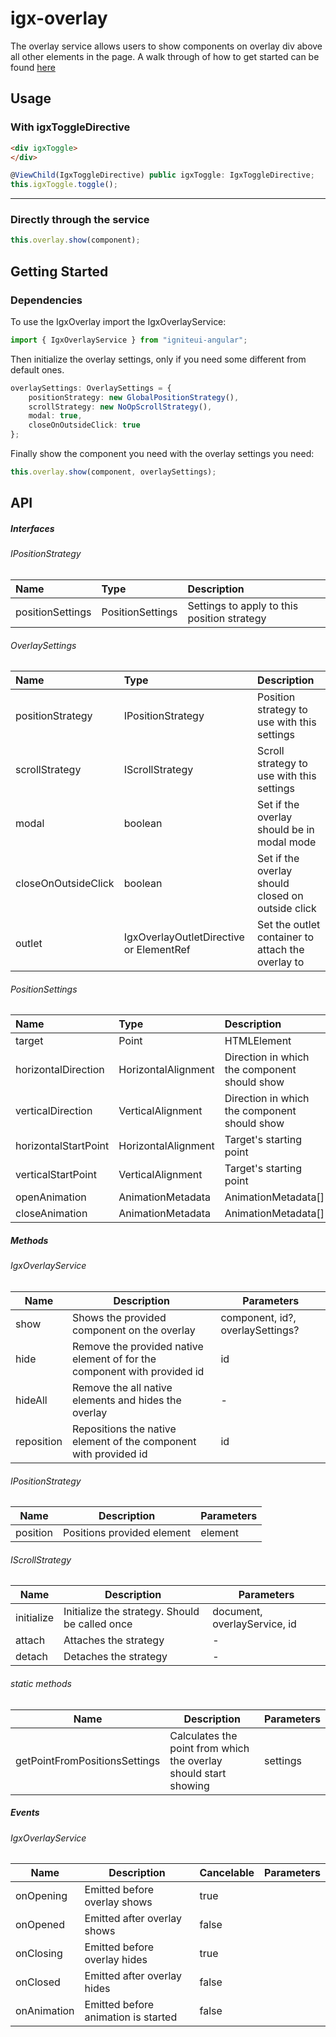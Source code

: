 # igx-overlay

The overlay service allows users to show components on overlay div above all other elements in the page.
A walk through of how to get started can be found [here](https://www.infragistics.com/products/ignite-ui-angular/angular/components/overlay_main.html)

## Usage

### With igxToggleDirective

```html
<div igxToggle>
</div>
```
```typescript
@ViewChild(IgxToggleDirective) public igxToggle: IgxToggleDirective;
this.igxToggle.toggle();
```
----

### Directly through the service

```typescript
this.overlay.show(component);
```

## Getting Started

### Dependencies

To use the IgxOverlay import the IgxOverlayService:

```typescript
import { IgxOverlayService } from "igniteui-angular";
```

Then initialize the overlay settings, only if you need some different from default ones.

```typescript
overlaySettings: OverlaySettings = {
    positionStrategy: new GlobalPositionStrategy(),
    scrollStrategy: new NoOpScrollStrategy(),
    modal: true,
    closeOnOutsideClick: true
};
```

Finally show the component you need with the overlay settings you need:
```typescript
this.overlay.show(component, overlaySettings);
```


## API

##### Interfaces

###### IPositionStrategy

| Name | Type | Description |
| :--- | :--- | :---------- |
| positionSettings | PositionSettings | Settings to apply to this position strategy |

###### OverlaySettings

| Name | Type | Description |
| :--- | :--- | :---------- |
| positionStrategy    | IPositionStrategy                       | Position strategy to use with this settings         | 
| scrollStrategy      | IScrollStrategy                         | Scroll strategy to use with this settings           |
| modal               | boolean                                 | Set if the overlay should be in modal mode          |
| closeOnOutsideClick | boolean                                 | Set if the overlay should closed on outside click   |
| outlet              | IgxOverlayOutletDirective or ElementRef | Set the outlet container to attach the overlay to   |

###### PositionSettings

| Name | Type | Description |
| :--- | :--- | :---------- |
|target              | Point | HTMLElement                     | Attaching target for the component to show          |
|horizontalDirection | HorizontalAlignment                     | Direction in which the component should show        |
|verticalDirection   | VerticalAlignment                       | Direction in which the component should show        |
|horizontalStartPoint| HorizontalAlignment                     | Target's starting point                             |
|verticalStartPoint  | VerticalAlignment                       | Target's starting point                             |
|openAnimation       | AnimationMetadata | AnimationMetadata[] | Animation applied while overlay opens               |
|closeAnimation      | AnimationMetadata | AnimationMetadata[] | Animation applied while overlay closes              |


##### Methods

###### IgxOverlayService

| Name            | Description                                                                     | Parameters |
|-----------------|---------------------------------------------------------------------------------|------------|
|show             | Shows the provided component on the overlay                                     |component, id?, overlaySettings?|
|hide             | Remove the provided native element of for the component with provided id        |id          |
|hideAll          | Remove the all native elements and hides the overlay                            |-           |
|reposition       | Repositions the native element of the component with provided id                |id          |

###### IPositionStrategy

| Name            | Description                                                                     | Parameters |
|-----------------|---------------------------------------------------------------------------------|------------|
|position         | Positions provided element                                                      |element     |

###### IScrollStrategy

| Name            | Description                                                                     | Parameters |
|-----------------|---------------------------------------------------------------------------------|------------|
|initialize       | Initialize the strategy. Should be called once                                  |document, overlayService, id|
|attach           | Attaches the strategy                                                           |-           |
|detach           | Detaches the strategy                                                           |-           |

###### static methods

| Name            | Description                                                                     | Parameters |
|-----------------|---------------------------------------------------------------------------------|------------|
|getPointFromPositionsSettings| Calculates the point from which the overlay should start showing    |settings    |


##### Events

###### IgxOverlayService
| Name        | Description                         | Cancelable | Parameters |
|-------------|-------------------------------------|------------|------------|
|onOpening    | Emitted before overlay shows        | true       |            |
|onOpened     | Emitted after overlay shows         | false      |            |
|onClosing    | Emitted before overlay hides        | true       |            |
|onClosed     | Emitted after overlay hides         | false      |            |
|onAnimation  | Emitted before animation is started | false      |            |
